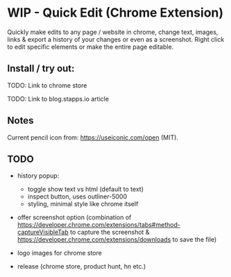 # WIP - Quick Edit (Chrome Extension)

Quickly make edits to any page / website in chrome, change text, images, links &amp; export a history of your changes or even as a screenshot. Right click to edit specific elements or make the entire page editable. 

## Install / try out:

TODO: Link to chrome store

TODO: Link to blog.stapps.io article

## Notes

Current pencil icon from: https://useiconic.com/open (MIT).

## TODO

- history popup:
    - toggle show text vs html (default to text)
    - inspect button, uses outliner-5000
    - styling, minimal style like chrome itself

- offer screenshot option (combination of https://developer.chrome.com/extensions/tabs#method-captureVisibleTab to capture the screenshot  &  https://developer.chrome.com/extensions/downloads to save the file)

- logo images for chrome store
- release (chrome store, product hunt, hn etc.)
